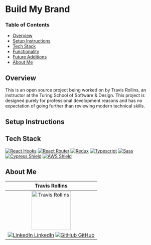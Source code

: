 # Build My Brand


### Table of Contents
- [Overview](#overview)
- [Setup Instructions](#setup-instructions)
- [Tech Stack](#tech)
- [Functionality](#functionality)
- [Future Additions](#future-additions)
- [About Me](#about-me)

## Overview
This is an open source project being worked on by Travis Rollins, an instructor at the Turing School of Software & Design.  This project is designed purely for professional development reasons and has no expectation of going further than reviewing modern technical skills.

## Setup Instructions


## Tech Stack

[![React Hooks][react-hooks-shield]][react-hooks-url]
[![React Router][react-router-shield]][react-router-url]
[![Redux][redux-shield]][redux-url]
[![Typescript][typescript-shield]][typescript-url]
[![Sass][sass-shield]][sass-url]
[![Cypress Shield][cypress-shield]][cypress-url]
[![AWS Shield][aws-shield]][aws-url]

<!-- MARKDOWN LINKS & IMAGES -->
[react-hooks-shield]: https://img.shields.io/badge/react-%2320232a.svg?style=for-the-badge&logo=react&logoColor=%2361DAFB
[react-hooks-url]: https://reactjs.org/docs/hooks-intro.html
[react-router-shield]: https://img.shields.io/badge/React_Router-CA4245?style=for-the-badge&logo=react-router&logoColor=white
[react-router-url]: https://reactrouter.com/
[redux-shield]: https://img.shields.io/badge/Redux-593D88?style=for-the-badge&logo=redux&logoColor=white
[redux-url]: https://redux.js.org/
[typescript-shield]: https://img.shields.io/badge/typescript-%23007ACC.svg?style=for-the-badge&logo=typescript&logoColor=white
[typescript-url]: https://www.typescriptlang.org/
[sass-shield]: https://img.shields.io/badge/Sass-CC6699?style=for-the-badge&logo=sass&logoColor=white
[sass-url]: https://sass-lang.com/ 
[cypress-shield]: https://img.shields.io/badge/-cypress-%23E5E5E5?style=for-the-badge&logo=cypress&logoColor=058a5e
[cypress-url]: https://docs.cypress.io/guides/overview/why-cypress
[aws-shield]: https://img.shields.io/badge/Amazon_AWS-232F3E?style=for-the-badge&logo=amazon-aws&logoColor=white
[aws-url]: https://aws.amazon.com/


## About Me
| Travis Rollins | 
|:----------:|
| <img src="https://avatars.githubusercontent.com/u/25714149?v=4" alt="Travis Rollins" width="125" height="auto" /> |
| [![LinkedIn](https://i.stack.imgur.com/gVE0j.png) LinkedIn](https://www.linkedin.com/in/travisrollins/) [![GitHub](https://i.stack.imgur.com/tskMh.png) GitHub](https://github.com/Kalikoze) |
